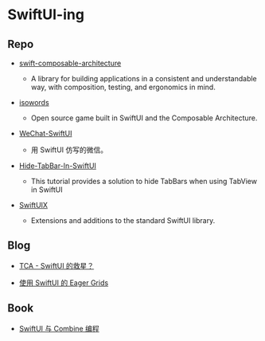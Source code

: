 # SwiftUI-ing

## Repo

- [swift-composable-architecture](https://github.com/pointfreeco/swift-composable-architecture)
  - A library for building applications in a consistent and understandable way, with composition, testing, and ergonomics in mind.

- [isowords](https://github.com/pointfreeco/isowords)
  - Open source game built in SwiftUI and the Composable Architecture.

- [WeChat-SwiftUI](https://github.com/Lebron1992/WeChat-SwiftUI)
  - 用 SwiftUI 仿写的微信。
  
- [Hide-TabBar-In-SwiftUI](https://github.com/TreatTrick/Hide-TabBar-In-SwiftUI)
  - This tutorial provides a solution to hide TabBars when using TabView in SwiftUI
  
- [SwiftUIX](https://github.com/SwiftUIX/SwiftUIX)
  - Extensions and additions to the standard SwiftUI library.
  
  
## Blog

- [TCA - SwiftUI 的救星？](https://onevcat.com/2021/12/tca-1/)

- [使用 SwiftUI 的 Eager Grids](https://mp.weixin.qq.com/s/Ew8SBz-81NQ-dJFONmadVA)

## Book

- [SwiftUI 与 Combine 编程](https://github.com/VoidTechnology/SwiftUI-ing/releases/download/0.0.1/objccn-swift-ui.zip)
